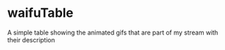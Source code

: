 # waifuTable
A simple table showing the animated gifs that are part of my stream with their description
